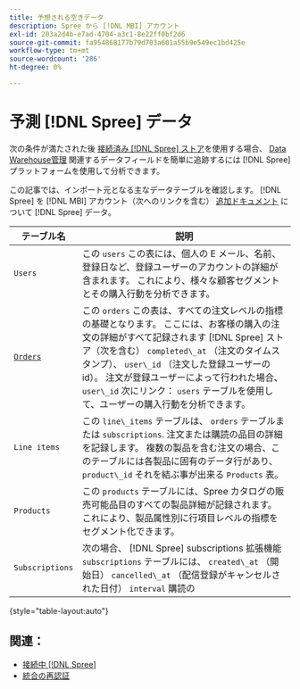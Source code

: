 ```yaml
---
title: 予想される空きデータ
description: Spree から [!DNL MBI] アカウント
exl-id: 203a2d4b-e7ad-4704-a3c1-8e22ff0bf2d6
source-git-commit: fa954868177b79d703a601a55b9e549ec1bd425e
workflow-type: tm+mt
source-wordcount: '286'
ht-degree: 0%

---
```


# 予測 [!DNL Spree] データ

次の条件が満たされた後 [接続済み [!DNL Spree] ストア](../../../data-analyst/importing-data/integrations/spree.md)を使用する場合、 [Data Warehouse管理](../../data-warehouse-mgr/tour-dwm.md) 関連するデータフィールドを簡単に追跡するには [!DNL Spree] プラットフォームを使用して分析できます。

この記事では、インポート元となる主なデータテーブルを確認します。 [!DNL Spree] を [!DNL MBI] アカウント（次へのリンクを含む） [追加ドキュメント](https://guides.spreecommerce.org/developer/addresses.html#address) について [!DNL Spree] データ。

| **テーブル名** | **説明** |
|-----|-----|
| `Users` | この `users` この表には、個人の E メール、名前、登録日など、登録ユーザーのアカウントの詳細が含まれます。 これにより、様々な顧客セグメントとその購入行動を分析できます。 |
| [`Orders`](https://guides.spreecommerce.org/developer/orders.html#overview) | この `orders` この表は、すべての注文レベルの指標の基礎となります。 ここには、お客様の購入の注文の詳細がすべて記録されます [!DNL Spree] ストア（次を含む） `completed\_at` （注文のタイムスタンプ）、 `user\_id` （注文した登録ユーザーの id）。 注文が登録ユーザーによって行われた場合、 `user\_id` 次にリンク： `users` テーブルを使用して、ユーザーの購入行動を分析できます。 |
| `Line items` | この `line\_items` テーブルは、 `orders` テーブルまたは `subscriptions`. 注文または購読の品目の詳細を記録します。 複数の製品を含む注文の場合、このテーブルには各製品に固有のデータ行があり、 `product\_id` それを結ぶ事が出来る `Products` 表。 |
| `Products` | この `products` テーブルには、Spree カタログの販売可能品目のすべての製品詳細が記録されます。 これにより、製品属性別に行項目レベルの指標をセグメント化できます。 |
| `Subscriptions` | 次の場合、 [!DNL Spree] subscriptions 拡張機能 `subscriptions` テーブルには、 `created\_at` （開始日） `cancelled\_at` （配信登録がキャンセルされた日付） `interval` 購読の |

{style=&quot;table-layout:auto&quot;}

## 関連：

* [接続中 [!DNL Spree]](../integrations/spree.md)
* [統合の再認証](https://experienceleague.adobe.com/docs/commerce-knowledge-base/kb/how-to/mbi-reauthenticating-integrations.html?lang=en)
